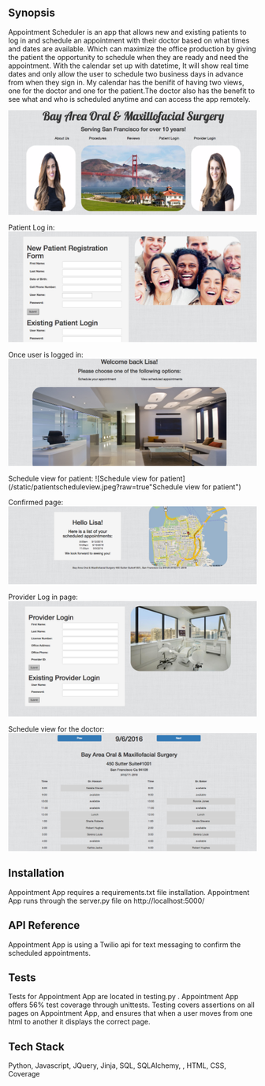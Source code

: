 ## Synopsis
  
Appointment Scheduler is an app that allows new and existing patients to log in and schedule an appointment with their doctor based on what times and dates are available. Which can maximize the office production by giving the patient the opportunity to schedule when they are ready and need the appointment. With the calendar set up with datetime, It will show real time dates and only allow the user to schedule two business days in advance from when they sign in.  My calendar has the benifit of having two views, one for the doctor and one for the patient.The doctor also has the benefit to see what and who is scheduled anytime and can access the app remotely. 

![homepage](/static/homepage.jpeg?raw=true "Homepage")

Patient Log in:
![Patient login](/static/patientlogin.jpeg?raw=true "Patient Log in page")

Once user is logged in:
![User page](/static/onceuserloggedin.jpeg?raw=true "Once user is logged in")

Schedule view for patient: 
![Schedule view for patient](/static/patientscheduleview.jpeg?raw=true"Schedule view for patient")

Confirmed page:
![Confirmed page](/static/confirmedpage.jpeg?raw=true "Confirmed page")

Provider Log in page:
![Provider log in page](/static/providerloginpage.jpeg?raw=true "Provider Log in page")

Schedule view for the doctor:
![schedule view for the doctor](/static/drsviewofschedule.jpeg?raw=true "Schedule view for the doctor")


## Installation
Appointment App requires a requirements.txt file installation. Appointment App runs through the server.py file on http://localhost:5000/


## API Reference

Appointment App is using a Twilio api for text messaging to confirm the scheduled appointments.

## Tests

Tests for Appointment App are located in testing.py . Appointment App offers 56% test coverage through unittests. Testing covers assertions on all pages on Appointment App, and ensures that when a user moves from one html to another it displays the correct page.

## Tech Stack
Python, Javascript, JQuery, Jinja, SQL, SQLAlchemy, , HTML, CSS, Coverage 


